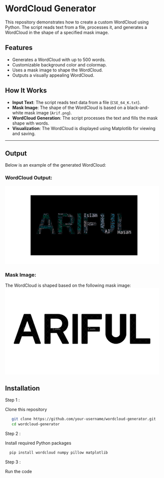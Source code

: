 # WordCloud Generator

This repository demonstrates how to create a custom WordCloud using Python. The script reads text from a file, processes it, and generates a WordCloud in the shape of a specified mask image.

## Features

- Generates a WordCloud with up to 500 words.
- Customizable background color and colormap.
- Uses a mask image to shape the WordCloud.
- Outputs a visually appealing WordCloud.

## How It Works  

- **Input Text**: The script reads text data from a file (`CSE_64_K.txt`).  
- **Mask Image**: The shape of the WordCloud is based on a black-and-white mask image (`Arif.png`).  
- **WordCloud Generation**: The script processes the text and fills the mask shape with words.  
- **Visualization**: The WordCloud is displayed using Matplotlib for viewing and saving.  

---

## Output

Below is an example of the generated WordCloud:

### WordCloud Output:
![WordCloud Output](output_wordcloud.png)

### Mask Image:
The WordCloud is shaped based on the following mask image:
![Mask Image](Arif.png)

## Installation

Step 1 : 

Clone this repository

```bash
   git clone https://github.com/your-username/wordcloud-generator.git
   cd wordcloud-generator
```

Step 2 :

Install required Python packages

```bash  
  pip install wordcloud numpy pillow matplotlib
```

Step 3 :

Run the code


